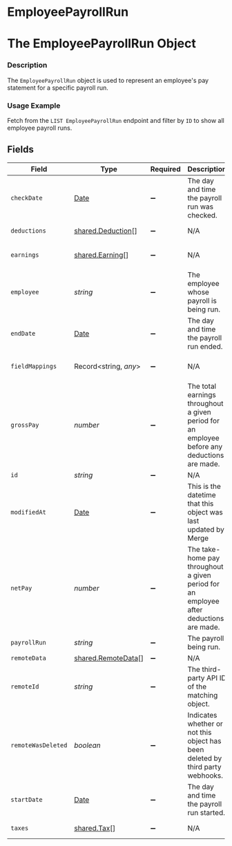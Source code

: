 # EmployeePayrollRun

# The EmployeePayrollRun Object
### Description
The `EmployeePayrollRun` object is used to represent an employee's pay statement for a specific payroll run.

### Usage Example
Fetch from the `LIST EmployeePayrollRun` endpoint and filter by `ID` to show all employee payroll runs.


## Fields

| Field                                                                                                                                                                                                 | Type                                                                                                                                                                                                  | Required                                                                                                                                                                                              | Description                                                                                                                                                                                           | Example                                                                                                                                                                                               |
| ----------------------------------------------------------------------------------------------------------------------------------------------------------------------------------------------------- | ----------------------------------------------------------------------------------------------------------------------------------------------------------------------------------------------------- | ----------------------------------------------------------------------------------------------------------------------------------------------------------------------------------------------------- | ----------------------------------------------------------------------------------------------------------------------------------------------------------------------------------------------------- | ----------------------------------------------------------------------------------------------------------------------------------------------------------------------------------------------------- |
| `checkDate`                                                                                                                                                                                           | [Date](https://developer.mozilla.org/en-US/docs/Web/JavaScript/Reference/Global_Objects/Date)                                                                                                         | :heavy_minus_sign:                                                                                                                                                                                    | The day and time the payroll run was checked.                                                                                                                                                         | 2020-11-10T00:00:00Z                                                                                                                                                                                  |
| `deductions`                                                                                                                                                                                          | [shared.Deduction](../../../sdk/models/shared/deduction.md)[]                                                                                                                                         | :heavy_minus_sign:                                                                                                                                                                                    | N/A                                                                                                                                                                                                   | [{"company_deduction":78.78,"employee_deduction":34.54,"employee_payroll_run":"35347df1-95e7-46e2-93cc-66f1191edca5","name":"Social Security"}]                                                       |
| `earnings`                                                                                                                                                                                            | [shared.Earning](../../../sdk/models/shared/earning.md)[]                                                                                                                                             | :heavy_minus_sign:                                                                                                                                                                                    | N/A                                                                                                                                                                                                   | [{"amount":1002.34,"employee_payroll_run":"35347df1-95e7-46e2-93cc-66f1191edca5","type":"SALARY"},{"amount":8342.34,"employee_payroll_run":"35347df1-95e7-46e2-93cc-66f1191edca5","type":"OVERTIME"}] |
| `employee`                                                                                                                                                                                            | *string*                                                                                                                                                                                              | :heavy_minus_sign:                                                                                                                                                                                    | The employee whose payroll is being run.                                                                                                                                                              | d2f972d0-2526-434b-9409-4c3b468e08f0                                                                                                                                                                  |
| `endDate`                                                                                                                                                                                             | [Date](https://developer.mozilla.org/en-US/docs/Web/JavaScript/Reference/Global_Objects/Date)                                                                                                         | :heavy_minus_sign:                                                                                                                                                                                    | The day and time the payroll run ended.                                                                                                                                                               | 2020-11-09T00:00:00Z                                                                                                                                                                                  |
| `fieldMappings`                                                                                                                                                                                       | Record<string, *any*>                                                                                                                                                                                 | :heavy_minus_sign:                                                                                                                                                                                    | N/A                                                                                                                                                                                                   | {"organization_defined_targets":{"custom_key":"custom_value"},"linked_account_defined_targets":{"custom_key":"custom_value"}}                                                                         |
| `grossPay`                                                                                                                                                                                            | *number*                                                                                                                                                                                              | :heavy_minus_sign:                                                                                                                                                                                    | The total earnings throughout a given period for an employee before any deductions are made.                                                                                                          | 1342.67                                                                                                                                                                                               |
| `id`                                                                                                                                                                                                  | *string*                                                                                                                                                                                              | :heavy_minus_sign:                                                                                                                                                                                    | N/A                                                                                                                                                                                                   | fb8c55b6-1cb8-4b4c-9fb6-17924231619d                                                                                                                                                                  |
| `modifiedAt`                                                                                                                                                                                          | [Date](https://developer.mozilla.org/en-US/docs/Web/JavaScript/Reference/Global_Objects/Date)                                                                                                         | :heavy_minus_sign:                                                                                                                                                                                    | This is the datetime that this object was last updated by Merge                                                                                                                                       | 2021-10-16T00:00:00Z                                                                                                                                                                                  |
| `netPay`                                                                                                                                                                                              | *number*                                                                                                                                                                                              | :heavy_minus_sign:                                                                                                                                                                                    | The take-home pay throughout a given period for an employee after deductions are made.                                                                                                                | 865.78                                                                                                                                                                                                |
| `payrollRun`                                                                                                                                                                                          | *string*                                                                                                                                                                                              | :heavy_minus_sign:                                                                                                                                                                                    | The payroll being run.                                                                                                                                                                                | 35347df1-95e7-46e2-93cc-66f1191edca5                                                                                                                                                                  |
| `remoteData`                                                                                                                                                                                          | [shared.RemoteData](../../../sdk/models/shared/remotedata.md)[]                                                                                                                                       | :heavy_minus_sign:                                                                                                                                                                                    | N/A                                                                                                                                                                                                   | [{"data":["Varies by platform"],"path":"/employee-payroll"}]                                                                                                                                          |
| `remoteId`                                                                                                                                                                                            | *string*                                                                                                                                                                                              | :heavy_minus_sign:                                                                                                                                                                                    | The third-party API ID of the matching object.                                                                                                                                                        | 19202938                                                                                                                                                                                              |
| `remoteWasDeleted`                                                                                                                                                                                    | *boolean*                                                                                                                                                                                             | :heavy_minus_sign:                                                                                                                                                                                    | Indicates whether or not this object has been deleted by third party webhooks.                                                                                                                        |                                                                                                                                                                                                       |
| `startDate`                                                                                                                                                                                           | [Date](https://developer.mozilla.org/en-US/docs/Web/JavaScript/Reference/Global_Objects/Date)                                                                                                         | :heavy_minus_sign:                                                                                                                                                                                    | The day and time the payroll run started.                                                                                                                                                             | 2020-11-08T00:00:00Z                                                                                                                                                                                  |
| `taxes`                                                                                                                                                                                               | [shared.Tax](../../../sdk/models/shared/tax.md)[]                                                                                                                                                     | :heavy_minus_sign:                                                                                                                                                                                    | N/A                                                                                                                                                                                                   | [{"amount":100.25,"employee_payroll_run":"35347df1-95e7-46e2-93cc-66f1191edca5","employer_tax":"False","name":"California State Income Tax"}]                                                         |